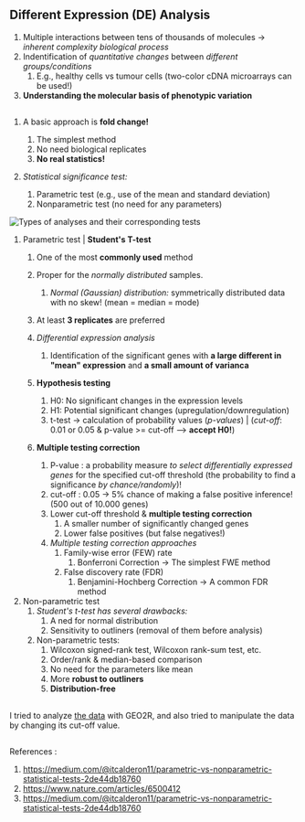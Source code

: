 ## Different Expression (DE) Analysis

1. Multiple interactions between tens of thousands of molecules -> _inherent complexity biological process_
1. Indentification of _quantitative changes_ between _different groups/conditions_
    1. E.g., healthy cells vs tumour cells (two-color cDNA microarrays can be used!)
1. **Understanding the molecular basis of phenotypic variation**

##

1. A basic approach is **fold change!**
    1. The simplest method
    1. No need biological replicates
    1. **No real statistics!**

1. _Statistical significance test:_
    1. Parametric test (e.g., use of the mean and standard deviation)
    1. Nonparametric test (no need for any parameters)


![Types of analyses and their corresponding tests
](https://miro.medium.com/max/1400/1*Nb8E6tpSmwSjJNkdvGUFGQ.png)

1. Parametric test | **Student's T-test**
    1. One of the most __commonly used__ method
    1. Proper for the _normally distributed_ samples.
        1. _Normal (Gaussian) distribution:_ symmetrically distributed data with no skew! (mean = median = mode)
    1. At least __3 replicates__ are preferred
    1. _Differential expression analysis_
        1. Identification of the significant genes with __a large different in "mean" expression__ and __a small amount of varianca__
    
    1. __Hypothesis testing__ 
        1. H0: No significant changes in the expression levels
        1. H1: Potential significant changes (upregulation/downregulation)
        1. t-test -> calculation of probability values (_p-values_) | (_cut-off_: 0.01 or 0.05 & p-value >= cut-off --> **accept H0!**)

    1. **Multiple testing correction**
        1. P-value : a probability measure _to select differentially expressed genes_ for the specified cut-off threshold (the probability to find a significance _by chance/randomly_)!
        1. cut-off : 0.05 -> 5% chance of making a false positive inference! (500 out of 10.000 genes)
        1. Lower cut-off threshold & __multiple testing correction__
            1. A smaller number of significantly changed genes
            1. Lower false positives (but false negatives!)
        1. _Multiple testing correction approaches_
            1. Family-wise error (FEW) rate
                1. Bonferroni Correction -> The simplest FWE method
            1. False discovery rate (FDR)
                1. Benjamini-Hochberg Correction -> A common FDR method
1. Non-parametric test
    1. _Student's t-test has several drawbacks:_
        1. A ned for normal distribution
        1. Sensitivity to outliners (removal of them before analysis)
    1. Non-parametric tests:
        1. Wilcoxon signed-rank test, Wilcoxon rank-sum test, etc.
        1. Order/rank & median-based comparison
        1. No need for the parameters like mean
        1. More **robust to outliners**
        1. **Distribution-free**

##

I tried to analyze [the data](https://www.ncbi.nlm.nih.gov/geo/query/acc.cgi?acc=GSE141167) with GEO2R, and also tried to manipulate the data by changing its cut-off value. 

##
References :
1. https://medium.com/@itcalderon11/parametric-vs-nonparametric-statistical-tests-2de44db18760
1. https://www.nature.com/articles/6500412
1. https://medium.com/@itcalderon11/parametric-vs-nonparametric-statistical-tests-2de44db18760
